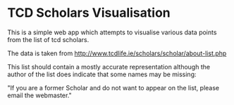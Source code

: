 # TCD Scholars Visualisation

This is a simple web app which attempts to visualise various data points from the list of tcd scholars.

The data is taken from http://www.tcdlife.ie/scholars/scholar/about-list.php

This list should contain a mostly accurate representation although the author of the list does indicate that some names may be missing:

"If you are a former Scholar and do not want to appear on the list, please email the webmaster."
